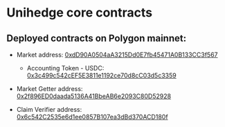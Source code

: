 # Unihedge core contracts
## Deployed contracts on Polygon mainnet:


* Market address: [0xdD90A0504aA3215Dd0E7fb45471A0B133CC3f567](https://polygonscan.com/address/0xdD90A0504aA3215Dd0E7fb45471A0B133CC3f567)
    * Accounting Token - USDC: [0x3c499c542cEF5E3811e1192ce70d8cC03d5c3359](https://polygonscan.com/address/0x3c499c542cEF5E3811e1192ce70d8cC03d5c3359)

* Market Getter address: [0x2f896ED0daada5136A41BbeAB6e2093C80D52928](https://polygonscan.com/address/0x2f896ED0daada5136A41BbeAB6e2093C80D52928)

* Claim Verifier address: [0x6c542C2535e6d1ee0857B107ea3dBd370ACD180f](https://polygonscan.com/address/0x6c542C2535e6d1ee0857B107ea3dBd370ACD180f)